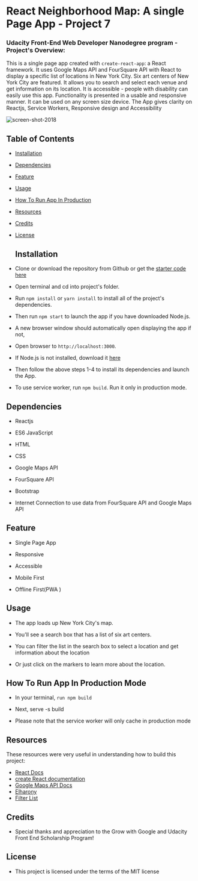 # React Neighborhood Map: A single Page App - Project 7


### Udacity Front-End Web Developer Nanodegree program - Project's Overview:

This is a single page app created with `create-react-app`: a React framework. It uses Google Maps API and FourSquare API with React to display a specific list of locations in New York City.  Six art centers of New York City are featured. It allows you to search and select each venue and get information on its location.  It is accessible - people with disability can easily use this app. Functionality is presented in a usable and responsive manner. It can be used on any screen size device.  The App gives clarity on Reactjs, Service Workers, Responsive design and Accessibility

![screen-shot-2018](https://user-images.githubusercontent.com/14208716/46741159-6e14e000-cc72-11e8-8db4-267ccb4a40f9.jpg) 
 


## Table of Contents

- [Installation](#installation)
- [Dependencies](#dependencies)
- [Feature](#feature)
- [Usage](#usage)
- [How To Run App In Production](#how-to-run-app-in-production)
- [Resources](#resources)
- [Credits](#credits)
- [License](#license)
  


  ## Installation
  
* Clone or download the repository from Github or get the 
  [starter code here](https://github.com/Cynth42/udacity-fend-neighborhood-map)

* Open terminal and cd into project's folder.

* Run `npm install`  or `yarn install` to install all of the project's dependencies.

* Then run `npm start` to launch the app if you have downloaded Node.js. 

* A new browser window should automatically open displaying the app if not, 

* Open browser to `http://localhost:3000`.

* If Node.js is not installed, download it [here](https://nodejs.org/en/download/)

* Then follow the above steps 1-4 to install its dependencies and launch the App.

* To use service worker, run `npm build`. Run it only in production mode.


## Dependencies

* Reactjs

* ES6 JavaScript

* HTML

* CSS

* Google Maps API

* FourSquare API

* Bootstrap

* Internet Connection to use data from FourSquare API and Google Maps API


## Feature

* Single Page App

* Responsive

* Accessible

* Mobile First

* Offline First(PWA )


## Usage

* The app loads up New York City's map.

* You'll see a search box that has a list of six art centers.

* You can filter the list in the search box to select a location and get information about the location

* Or just click on the markers to learn more about the location.


## How To Run App In Production Mode

* In your terminal, `run npm build`

* Next, serve -s build

* Please note that the service worker will only cache in production mode

  
## Resources

These resources were very useful in understanding how to build this project:
* [React Docs](https://reactjs.org/)
* [create React documentation](https://github.com/facebookincubator/create-react-app)
* [Google Maps API Docs](https://developers.google.com/maps/documentation/javascript/adding-a-google-map)
* [Elharony](https://www.youtube.com/channel/UCcWSbBe_s-T_gZRnqFbtyIA)
* [Filter List](https://www.w3schools.com/howto/howto_js_filter_lists.asp)


## Credits

* Special thanks and appreciation to the Grow with Google and Udacity Front End Scholarship Program!


## License

* This project is licensed under the terms of the MIT license


